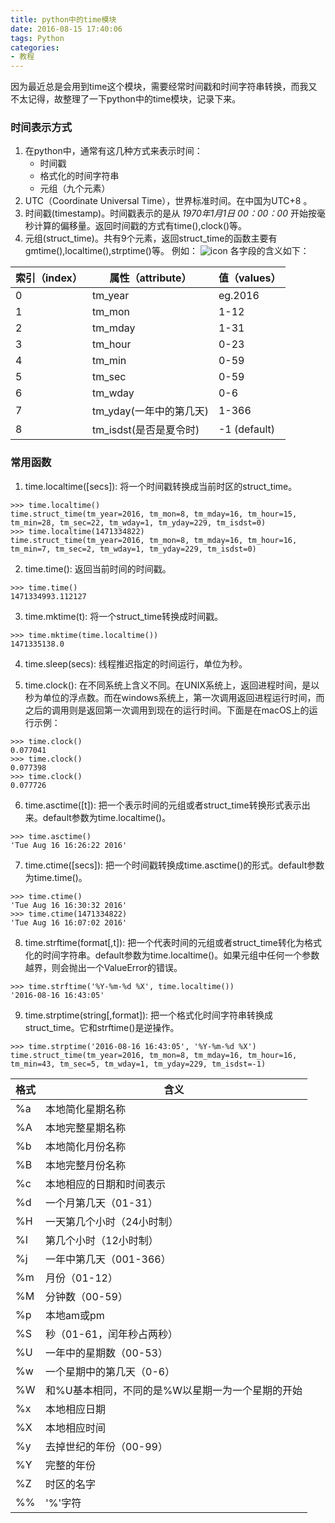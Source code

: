 ```yaml
---
title: python中的time模块
date: 2016-08-15 17:40:06
tags: Python
categories: 
- 教程
---
```


因为最近总是会用到time这个模块，需要经常时间戳和时间字符串转换，而我又不太记得，故整理了一下python中的time模块，记录下来。

### 时间表示方式
<!-- more -->

1. 在python中，通常有这几种方式来表示时间：
    * 时间戳
    * 格式化的时间字符串
    * 元组（九个元素）
2. UTC（Coordinate Universal Time），世界标准时间。在中国为UTC+8 。
3. 时间戳(timestamp)。时间戳表示的是从 *1970年1月1日 00：00：00* 开始按毫秒计算的偏移量。返回时间戳的方式有time(),clock()等。
4. 元组(struct_time)。共有9个元素，返回struct_time的函数主要有gmtime(),localtime(),strptime()等。
  例如：
  ![icon](http://i2.buimg.com/4851/f3eb5255fd74f548.png)
  各字段的含义如下：

| 索引（index） | 属性（attribute）    | 值（values）    |
| --------- | ---------------- | ------------ |
| 0         | tm_year          | eg.2016      |
| 1         | tm_mon           | 1-12         |
| 2         | tm_mday          | 1-31         |
| 3         | tm_hour          | 0-23         |
| 4         | tm_min           | 0-59         |
| 5         | tm_sec           | 0-59         |
| 6         | tm_wday          | 0-6          |
| 7         | tm_yday(一年中的第几天) | 1-366        |
| 8         | tm_isdst(是否是夏令时) | -1 (default) |

### 常用函数

1. time.localtime([secs]): 将一个时间戳转换成当前时区的struct_time。
```
>>> time.localtime()
time.struct_time(tm_year=2016, tm_mon=8, tm_mday=16, tm_hour=15, tm_min=28, tm_sec=22, tm_wday=1, tm_yday=229, tm_isdst=0)
>>> time.localtime(1471334822)
time.struct_time(tm_year=2016, tm_mon=8, tm_mday=16, tm_hour=16, tm_min=7, tm_sec=2, tm_wday=1, tm_yday=229, tm_isdst=0)
```

2. time.time(): 返回当前时间的时间戳。
```
>>> time.time()
1471334993.112127
```

3. time.mktime(t): 将一个struct_time转换成时间戳。
```
>>> time.mktime(time.localtime())
1471335138.0
```

4. time.sleep(secs): 线程推迟指定的时间运行，单位为秒。

5. time.clock(): 在不同系统上含义不同。在UNIX系统上，返回进程时间，是以秒为单位的浮点数。而在windows系统上，第一次调用返回进程运行时间，而之后的调用则是返回第一次调用到现在的运行时间。下面是在macOS上的运行示例：
```
>>> time.clock()
0.077041
>>> time.clock()
0.077398
>>> time.clock()
0.077726
```

6. time.asctime([t]): 把一个表示时间的元组或者struct_time转换形式表示出来。default参数为time.localtime()。
```
>>> time.asctime()
'Tue Aug 16 16:26:22 2016'
```

7. time.ctime([secs]): 把一个时间戳转换成time.asctime()的形式。default参数为time.time()。
```
>>> time.ctime()
'Tue Aug 16 16:30:32 2016'
>>> time.ctime(1471334822)
'Tue Aug 16 16:07:02 2016'
```

8. time.strftime(format[,t]): 把一个代表时间的元组或者struct_time转化为格式化的时间字符串。default参数为time.localtime()。如果元组中任何一个参数越界，则会抛出一个ValueError的错误。
```
>>> time.strftime('%Y-%m-%d %X', time.localtime())
'2016-08-16 16:43:05'
```

9. time.strptime(string[,format]): 把一个格式化时间字符串转换成struct_time。它和strftime()是逆操作。
```
>>> time.strptime('2016-08-16 16:43:05', '%Y-%m-%d %X')
time.struct_time(tm_year=2016, tm_mon=8, tm_mday=16, tm_hour=16, tm_min=43, tm_sec=5, tm_wday=1, tm_yday=229, tm_isdst=-1)
```

| 格式   | 含义                         |
| ---- | -------------------------- |
| %a   | 本地简化星期名称                   |
| %A   | 本地完整星期名称                   |
| %b   | 本地简化月份名称                   |
| %B   | 本地完整月份名称                   |
| %c   | 本地相应的日期和时间表示               |
| %d   | 一个月第几天（01-31）              |
| %H   | 一天第几个小时（24小时制）             |
| %I   | 第几个小时（12小时制）               |
| %j   | 一年中第几天（001-366）            |
| %m   | 月份（01-12）                  |
| %M   | 分钟数（00-59）                 |
| %p   | 本地am或pm                    |
| %S   | 秒（01-61，闰年秒占两秒）            |
| %U   | 一年中的星期数（00-53）             |
| %w   | 一个星期中的第几天（0-6）             |
| %W   | 和%U基本相同，不同的是%W以星期一为一个星期的开始 |
| %x   | 本地相应日期                     |
| %X   | 本地相应时间                     |
| %y   | 去掉世纪的年份（00-99）             |
| %Y   | 完整的年份                      |
| %Z   | 时区的名字                      |
| %%   | '%'字符                      |
